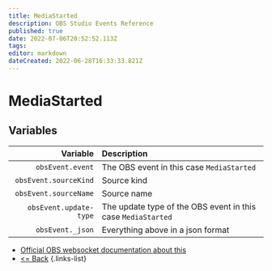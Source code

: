 ```yaml
---
title: MediaStarted
description: OBS Studio Events Reference
published: true
date: 2022-07-06T20:52:52.113Z
tags:
editor: markdown
dateCreated: 2022-06-28T16:33:33.821Z
---
```


# MediaStarted

## Variables

| Variable | Description |
|---------:|:------------|
| `obsEvent.event` | The OBS event in this case `MediaStarted`
| `obsEvent.sourceKind` | Source kind
| `obsEvent.sourceName` | Source name
| `obsEvent.update-type` | The update type of the OBS event in this case `MediaStarted`
| `obsEvent._json` | Everything above in a json format

* [Official OBS websocket documentation about this](https://github.com/obsproject/obs-websocket/blob/4.x-current/docs/generated/protocol.md#mediastarted)
* [<= Back](/en/Broadcasters/OBS/Events)
{.links-list}
